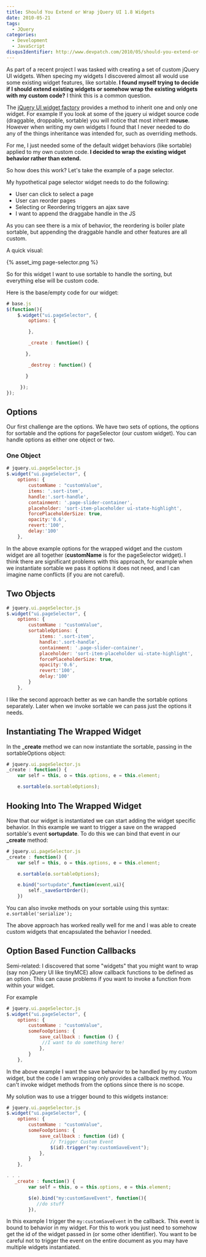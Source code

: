 ```yaml
---
title: Should You Extend or Wrap jQuery UI 1.8 Widgets
date: 2010-05-21
tags:
  - JQuery
categories:
  - Development
  - JavaScript
disqusIdentifier: http://www.devpatch.com/2010/05/should-you-extend-or-wrap-jquery-ui-1-8-widgets
---
```


As part of a recent project I was tasked with creating a set of custom jQuery UI widgets. When specing my  widgets I discovered almost all would use some existing widget features, like sortable.<strong> I found myself trying to decide if I should extend existing widgets or somehow wrap the existing widgets with my custom code?</strong> I think this is a common question.

The <a href="http://jqueryui.com/docs/Developer_Guide">jQuery UI widget factory</a> provides a method to inherit one and only one widget. For example If you look at some of the jquery ui widget source code (draggable, droppable, sortable) you will notice that most inherit <strong>mouse</strong>. However when writing my own widgets I found that I never needed to do any of the things inheritance was intended for, such as overriding methods.

For me, I just needed some of the default widget behaviors (like sortable) applied to my own custom code.<strong> I decided to wrap the existing widget behavior rather than extend.</strong>

So how does this work? Let's take the example of a page selector.

<!-- more -->

My hypothetical page selector widget needs to do the following:

* User can click to select a page
* User can reorder pages
* Selecting or Reordering triggers an ajax save
* I want to append the draggabe handle in the JS


As you can see there is a mix of behavior, the reordering is boiler plate sortable, but appending the draggable handle and other features are all custom.

A quick visual:

{% asset_img page-selector.png %}

So for this widget I want to use sortable to handle the sorting, but everything else will be custom code.

Here is the base/empty code for our widget:

```javascript
# base.js
$(function(){
    $.widget("ui.pageSelector", {
        options: {

        },

        _create : function() {

       },

        _destroy : function() {

       }

     });
});
```

## Options
Our first challenge are the options. We have two sets of options, the options for sortable and the options for pageSelector (our custom widget). You can handle options as either one object or two.

### One Object
```javascript
# jquery.ui.pageSelector.js
$.widget("ui.pageSelector", {
    options: {
        customName : "customValue",
        items: '.sort-item',
        handle:'.sort-handle',
        containment: '.page-slider-container',
        placeholder: 'sort-item-placeholder ui-state-highlight',
        forcePlaceholderSize: true,
        opacity:'0.6',
        revert:'100',
        delay:'100'
    },
```

In the above example options for the wrapped widget and the custom widget are all together (<strong>customName</strong> is for the pageSelector widget). I think there are significant problems with this approach, for example when we instantiate sortable we pass it options it does not need, and I can imagine name conflicts (if you are not careful).

## Two Objects
```javascript
# jquery.ui.pageSelector.js
$.widget("ui.pageSelector", {
    options: {
        customName : "customValue",
        sortableOptions: {
            items: '.sort-item',
            handle:'.sort-handle',
            containment: '.page-slider-container',
            placeholder: 'sort-item-placeholder ui-state-highlight',
            forcePlaceholderSize: true,
            opacity:'0.6',
            revert:'100',
            delay:'100'
        }
    },
```

I like the second approach better as we can handle the sortable options separately. Later when we invoke sortable we can pass just the options it needs.

## Instantiating The Wrapped Widget
In the <strong>_create</strong> method we can now instantiate the sortable, passing in the sortableOptions object:

```javascript
# jquery.ui.pageSelector.js
_create : function() {
    var self = this, o = this.options, e = this.element;

    e.sortable(o.sortableOptions);
```

## Hooking Into The Wrapped Widget
Now that our widget is instantiated we can start adding the widget specific behavior. In this example we want to trigger a save on the wrapped sortable's event <strong>sortupdate</strong>. To do this we can bind that event in our <strong>_create</strong> method:

```javascript
# jquery.ui.pageSelector.js
_create : function() {
    var self = this, o = this.options, e = this.element;

    e.sortable(o.sortableOptions);

    e.bind("sortupdate",function(event,ui){
        self._saveSortOrder();
    })
```

You can also invoke methods on your sortable using this syntax: `e.sortable('serialize');`

The above approach has worked really well for me and I was able to create custom widgets that encapsulated the behavior I needed.

## Option Based Function Callbacks
Semi-related: I discovered that some "widgets" that you might want to wrap (say non jQuery UI like tinyMCE) allow callback functions to be defined as an option. This can cause problems if you want to invoke a function from within your widget.

For example

```javascript
# jquery.ui.pageSelector.js
$.widget("ui.pageSelector", {
    options: {
        customName : "customValue",
        someFooOptions: {
            save_callback : function () {
             //I want to do something here!
            },
        }
    },
```

In the above example I want the save behavior to be handled by my custom widget, but the code I am wrapping only provides a callback method. You can't invoke widget methods from the options since there is no scope.

My solution was to use a trigger bound to this widgets instance:

```javascript
# jquery.ui.pageSelector.js
$.widget("ui.pageSelector", {
    options: {
        customName : "customValue",
        someFooOptions: {
            save_callback : function (id) {
                // Trigger Custom Event
                $(id).trigger("my:customSaveEvent");
            },
        }
    },

. . .
   _create : function() {
        var self = this, o = this.options, e = this.element;

        $(e).bind("my:customSaveEvent", function(){
           //do stuff
        }),

```

In this example I trigger the `my:customSaveEvent` in the callback. This event is bound to behavior in my widget. For this to work you just need to somehow get the id of the widget passed in (or some other identifier). You want to be careful not to trigger the event on the entire document as you may have multiple widgets instantiated.
